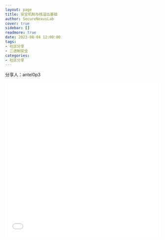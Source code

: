 ```yaml
---
layout: page
title: 安全机制与栈溢出基础
author: SecureNexusLab
cover: true
sidebar: []
readmore: true
date: 2023-08-04 12:00:00
tags: 
- 社区分享
- 二进制安全
categories:
- 社区分享
---
```


分享人：antel0p3

<iframe src="//player.bilibili.com/player.html?aid=362637103&bvid=BV1J94y1z7x5&cid=1245881421&p=1&autoplay=0" allowfullscreen="allowfullscreen" width="100%" height="500" scrolling="no" frameborder="0" sandbox="allow-top-navigation allow-same-origin allow-forms allow-scripts"></iframe>